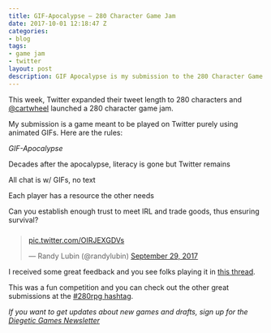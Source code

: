 ```yaml
---
title: GIF-Apocalypse – 280 Character Game Jam
date: 2017-10-01 12:18:47 Z
categories:
- blog
tags:
- game jam
- twitter
layout: post
description: GIF Apocalypse is my submission to the 280 Character Game Jam on Twitter
---
```


This week, Twitter expanded their tweet length to 280 characters and [@cartwheel](https://twitter.com/cartweel) launched a 280 character game jam.

My submission is a game meant to be played on Twitter purely using animated GIFs. Here are the rules:


*GIF-Apocalypse*

Decades after the apocalypse, literacy is gone but Twitter remains

All chat is w/ GIFs, no text

Each player has a resource the other needs

Can you establish enough trust to meet IRL and trade goods, thus ensuring survival?

###

<blockquote class="twitter-tweet" data-lang="en"><p lang="und" dir="ltr"> <a href="https://t.co/OIRJEXGDVs">pic.twitter.com/OIRJEXGDVs</a></p>&mdash; Randy Lubin (@randylubin) <a href="https://twitter.com/randylubin/status/913879503088238592?ref_src=twsrc%5Etfw">September 29, 2017</a></blockquote>
<script async src="//platform.twitter.com/widgets.js" charset="utf-8"></script>

I received some great feedback and you see folks playing it in [this thread](https://twitter.com/randylubin/status/913915615051517952).

This was a fun competition and you can check out the other great submissions at the [#280rpg hashtag](https://twitter.com/hashtag/280rpg?src=hash).


_If you want to get updates about new games and drafts, sign up for the [Diegetic Games Newsletter](http://eepurl.com/cvSa2f)_
